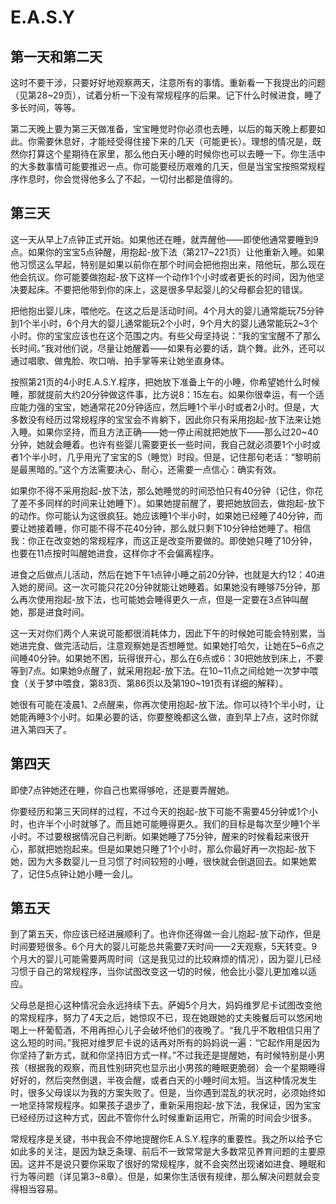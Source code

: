 # E.A.S.Y 

## 第一天和第二天
这时不要干涉，只要好好地观察两天，注意所有的事情。重新看一下我提出的问题（见第28~29页），试着分析一下没有常规程序的后果。记下什么时候进食，睡了多长时间，等等。

第二天晚上要为第三天做准备，宝宝睡觉时你必须也去睡，以后的每天晚上都要如此。你需要休息好，才能经受得住接下来的几天（可能更长）。理想的情况是，既然你打算这个星期待在家里，那么他白天小睡的时候你也可以去睡一下。你生活中的大多数事情可能要推迟一点。你可能要经历艰难的几天，但是当宝宝按照常规程序作息时，你会觉得他多么了不起，一切付出都是值得的。

## 第三天
这一天从早上7点钟正式开始。如果他还在睡，就弄醒他——即使他通常要睡到9点。如果你的宝宝5点钟醒，用抱起-放下法（第217~221页）让他重新入睡。如果他习惯这么早起，特别是如果以前你在那个时间会把他抱出来，陪他玩，那么现在他会抗议。你可能要做抱起-放下这样一个动作1个小时或者更长的时间，因为他坚决要起床。不要把他带到你的床上，这是很多早起婴儿的父母都会犯的错误。

把他抱出婴儿床，喂他吃。在这之后是活动时间。4个月大的婴儿通常能玩75分钟到1个半小时，6个月大的婴儿通常能玩2个小时，9个月大的婴儿通常能玩2~3个小时。你的宝宝应该也在这个范围之内。有些父母坚持说：“我的宝宝醒不了那么长时间。”我对他们说，尽量让她醒着——如果有必要的话，跳个舞。此外，还可以通过唱歌、做鬼脸、吹口哨、拍手掌等来让她坐直身体。

按照第21页的4小时E.A.S.Y.程序，把她放下准备上午的小睡，你希望她什么时候睡，那就提前大约20分钟做这件事，比方说8：15左右。如果你很幸运，有一个适应能力强的宝宝，她通常花20分钟适应，然后睡1个半小时或者2小时。但是，大多数没有经历过常规程序的宝宝会不肯躺下，因此你只有采用抱起-放下法来让她入睡。如果你坚持，而且方法正确——她一停止闹就把她放下——那么过20~40分钟，她就会睡着。也许有些婴儿需要更长一些时间，我自己就必须要1个小时或者1个半小时，几乎用光了宝宝的S（睡觉）时段。但是，记住那句老话：“黎明前是最黑暗的。”这个方法需要决心、耐心，还需要一点信心：确实有效。

如果你不得不采用抱起-放下法，那么她睡觉的时间恐怕只有40分钟（记住，你花了差不多同样的时间来让她睡下）。如果她提前醒了，要把她放回去，做抱起-放下的动作。你可能认为这很疯狂。她应该睡1个半小时，如果她已经睡了40分钟，而要让她接着睡，你可能不得不花40分钟，那么就只剩下10分钟给她睡了。相信我：你正在改变她的常规程序，而这正是改变所要做的。即使她只睡了10分钟，也要在11点按时叫醒她进食，这样你才不会偏离程序。

进食之后做点儿活动，然后在她下午1点钟小睡之前20分钟，也就是大约12：40进入她的房间。这一次可能只花20分钟就能让她睡着。如果她没有睡够75分钟，那么再次使用抱起-放下法，也可能她会睡得更久一点，但是一定要在3点钟叫醒她，那是进食时间。

这一天对你们两个人来说可能都很消耗体力，因此下午的时候她可能会特别累，当她进完食、做完活动后，注意观察她是否想睡觉。如果她打哈欠，让她在5~6点之间睡40分钟。如果她不困，玩得很开心，那么在6点或6：30把她放到床上，不要等到7点。如果她9点醒了，就采用抱起-放下法。在10~11点之间给她一次梦中喂食（关于梦中喂食，第83页、第86页以及第190~191页有详细的解释）。

她很有可能在凌晨1、2点醒来，你再次使用抱起-放下法。你可以待1个半小时，让她能再睡3个小时。如果必要的话，你要整晚都这么做，直到早上7点，这时你就进入第四天了。

## 第四天
即使7点钟她还在睡，你自己也累得够呛，还是要弄醒她。

你要经历和第三天同样的过程，不过今天的抱起-放下可能不需要45分钟或1个小时，也许半个小时就够了。而且她可能睡得更久。我们的目标是每次至少睡1个半小时。不过要根据情况自己判断。如果她睡了75分钟，醒来的时候看起来很开心，那就把她抱起来。但是如果她只睡了1个小时，那么你最好再一次抱起-放下她，因为大多数婴儿一旦习惯了时间较短的小睡，很快就会倒退回去。如果她累了，记住5点钟让她小睡一会儿。

## 第五天
到了第五天，你应该已经进展顺利了。也许你还得做一会儿抱起-放下动作，但是时间要短很多。6个月大的婴儿可能总共需要7天时间——2天观察，5天转变。9个月大的婴儿可能需要两周时间（这是我见过的比较麻烦的情况），因为婴儿已经习惯于自己的常规程序，当你试图改变这一切的时候，他会比小婴儿更加难以适应。

父母总是担心这种情况会永远持续下去。萨姆5个月大，妈妈维罗尼卡试图改变他的常规程序，努力了4天之后，她惊叹不已，现在她跟她的丈夫晚餐后可以悠闲地喝上一杯葡萄酒，不用再担心儿子会破坏他们的夜晚了。“我几乎不敢相信只用了这么短的时间。”我把对维罗尼卡说的话再对所有的妈妈说一遍：“它起作用是因为你坚持了新方式，就和你坚持旧方式一样。”不过我还是提醒她，有时候特别是小男孩（根据我的观察，而且性别研究也显示出小男孩的睡眠更脆弱）会一个星期睡得好好的，然后突然倒退，半夜会醒，或者白天的小睡时间太短。当这种情况发生时，很多父母误以为我的方案失败了。但是，当你遇到混乱的状况时，必须始终如一地坚持常规程序。如果孩子退步了，重新采用抱起-放下法，我保证，因为宝宝已经经历过这种方式，因此不管你什么时候重新运用它，所需的时间会少很多。

常规程序是关键，书中我会不停地提醒你E.A.S.Y.程序的重要性。我之所以给予它如此多的关注，是因为缺乏条理、前后不一致常常是大多数常见养育问题的主要原因。这并不是说只要你采取了很好的常规程序，就不会突然出现诸如进食、睡眠和行为等问题（详见第3~8章）。但是，如果你生活很有规律，那么解决问题就会变得相当容易。